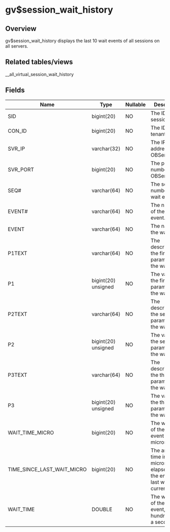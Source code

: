 gv$session_wait_history 
============================================



Overview 
-----------------

gv$session_wait_history displays the last 10 wait events of all sessions on all servers. 

Related tables/views 
-----------------------------

__all_virtual_session_wait_history

Fields 
---------------



|          **Name**          |      **Type**       | **Nullable** |                                        **Description**                                        |
|----------------------------|---------------------|--------------|-----------------------------------------------------------------------------------------------|
| SID                        | bigint(20)          | NO           | The ID of the session.                                                                        |
| CON_ID                     | bigint(20)          | NO           | The ID of the tenant.                                                                         |
| SVR_IP                     | varchar(32)         | NO           | The IP address of the OBServer.                                                               |
| SVR_PORT                   | bigint(20)          | NO           | The port number of the OBServer.                                                              |
| SEQ#                       | varchar(64)         | NO           | The sequence number of the wait event.                                                        |
| EVENT#                     | varchar(64)         | NO           | The number of the wait event.                                                                 |
| EVENT                      | varchar(64)         | NO           | The name of the wait event.                                                                   |
| P1TEXT                     | varchar(64)         | NO           | The description of the first parameter of the wait event.                                     |
| P1                         | bigint(20) unsigned | NO           | The value of the first parameter of the wait event.                                           |
| P2TEXT                     | varchar(64)         | NO           | The description of the second parameter of the wait event.                                    |
| P2                         | bigint(20) unsigned | NO           | The value of the second parameter of the wait event.                                          |
| P3TEXT                     | varchar(64)         | NO           | The description of the third parameter of the wait event.                                     |
| P3                         | bigint(20) unsigned | NO           | The value of the third parameter of the wait event.                                           |
| WAIT_TIME_MICRO            | bigint(20)          | NO           | The wait time of the wait event in microseconds.                                              |
| TIME_SINCE_LAST_WAIT_MICRO | bigint(20)          | NO           | The amount of time in microseconds elapsed from the end of the last wait to the current wait. |
| WAIT_TIME                  | DOUBLE              | NO           | The wait time of the wait event, in hundredths of a second.                                   |



